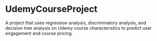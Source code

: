 # UdemyCourseProject
A project that uses regression analysis, discriminatory analysis, and decision tree analysis on Udemy course characteristics to predict user engagement and course pricing.
